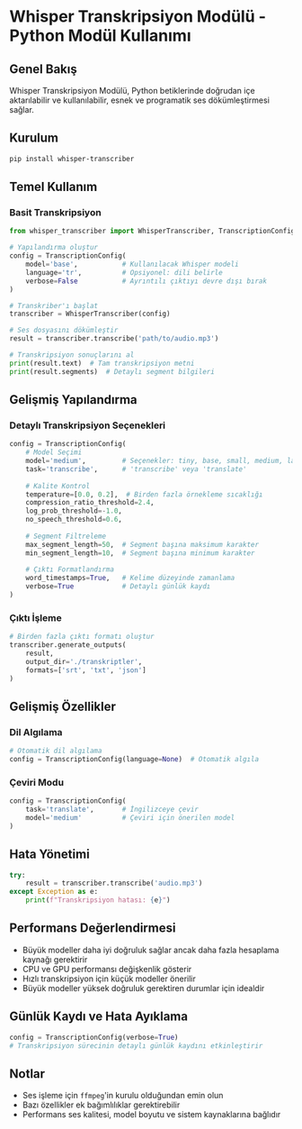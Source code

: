 # Whisper Transkripsiyon Modülü - Python Modül Kullanımı

## Genel Bakış
Whisper Transkripsiyon Modülü, Python betiklerinde doğrudan içe aktarılabilir ve kullanılabilir, esnek ve programatik ses dökümleştirmesi sağlar.

## Kurulum
```bash
pip install whisper-transcriber
```

## Temel Kullanım

### Basit Transkripsiyon
```python
from whisper_transcriber import WhisperTranscriber, TranscriptionConfig

# Yapılandırma oluştur
config = TranscriptionConfig(
    model='base',           # Kullanılacak Whisper modeli
    language='tr',          # Opsiyonel: dili belirle
    verbose=False           # Ayrıntılı çıktıyı devre dışı bırak
)

# Transkriber'ı başlat
transcriber = WhisperTranscriber(config)

# Ses dosyasını dökümleştir
result = transcriber.transcribe('path/to/audio.mp3')

# Transkripsiyon sonuçlarını al
print(result.text)  # Tam transkripsiyon metni
print(result.segments)  # Detaylı segment bilgileri
```

## Gelişmiş Yapılandırma

### Detaylı Transkripsiyon Seçenekleri
```python
config = TranscriptionConfig(
    # Model Seçimi
    model='medium',         # Seçenekler: tiny, base, small, medium, large
    task='transcribe',      # 'transcribe' veya 'translate'
    
    # Kalite Kontrol
    temperature=[0.0, 0.2],  # Birden fazla örnekleme sıcaklığı
    compression_ratio_threshold=2.4,
    log_prob_threshold=-1.0,
    no_speech_threshold=0.6,
    
    # Segment Filtreleme
    max_segment_length=50,  # Segment başına maksimum karakter
    min_segment_length=10,  # Segment başına minimum karakter
    
    # Çıktı Formatlandırma
    word_timestamps=True,   # Kelime düzeyinde zamanlama
    verbose=True            # Detaylı günlük kaydı
)
```

### Çıktı İşleme
```python
# Birden fazla çıktı formatı oluştur
transcriber.generate_outputs(
    result, 
    output_dir='./transkriptler',
    formats=['srt', 'txt', 'json']
)
```

## Gelişmiş Özellikler

### Dil Algılama
```python
# Otomatik dil algılama
config = TranscriptionConfig(language=None)  # Otomatik algıla
```

### Çeviri Modu
```python
config = TranscriptionConfig(
    task='translate',       # İngilizceye çevir
    model='medium'          # Çeviri için önerilen model
)
```

## Hata Yönetimi
```python
try:
    result = transcriber.transcribe('audio.mp3')
except Exception as e:
    print(f"Transkripsiyon hatası: {e}")
```

## Performans Değerlendirmesi
- Büyük modeller daha iyi doğruluk sağlar ancak daha fazla hesaplama kaynağı gerektirir
- CPU ve GPU performansı değişkenlik gösterir
- Hızlı transkripsiyon için küçük modeller önerilir
- Büyük modeller yüksek doğruluk gerektiren durumlar için idealdir

## Günlük Kaydı ve Hata Ayıklama
```python
config = TranscriptionConfig(verbose=True)
# Transkripsiyon sürecinin detaylı günlük kaydını etkinleştirir
```

## Notlar
- Ses işleme için `ffmpeg`'in kurulu olduğundan emin olun
- Bazı özellikler ek bağımlılıklar gerektirebilir
- Performans ses kalitesi, model boyutu ve sistem kaynaklarına bağlıdır
